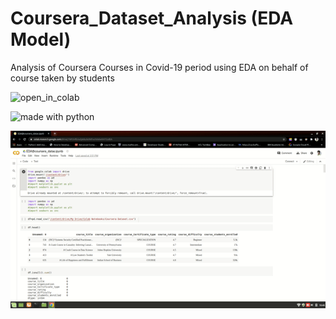 # Coursera_Dataset_Analysis (EDA Model)
Analysis of Coursera Courses in Covid-19 period using EDA on behalf of course taken by students

![open_in_colab](https://colab.research.google.com/assets/colab-badge.svg)

![made with python](https://forthebadge.com/images/badges/made-with-python.svg)

![Coursera_EDA.gif](https://github.com/rohitghosal/coursera_dataset_analysis/blob/main/ezgif.com-gif-maker.gif)

